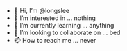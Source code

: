 - 👋 Hi, I’m @longslee
- 👀 I’m interested in ... nothing
- 🌱 I’m currently learning ... anything
- 💞️ I’m looking to collaborate on ... bed
- 📫 How to reach me ... never

<!---
longslee/longslee is a ✨ special ✨ repository because its `README.md` (this file) appears on your GitHub profile.
You can click the Preview link to take a look at your changes.
--->

